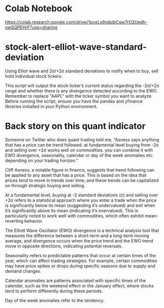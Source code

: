 # Colab Notebook
https://colab.research.google.com/drive/1pceLs9xdsibCqw7rO2Uedh-owSQPEHrF?usp=sharing

# stock-alert-elliot-wave-standard-deviation
Using Elliot wave and 2σ/+2σ standard deviations to notify when to buy, sell hold individual stock tickers.

This script will output the stock ticker’s current status regarding the -2σ/+2σ range and whether there is any divergence detected according to the EWO. Remember to replace "AAPL" with the ticker symbol you want to analyze. Before running the script, ensure you have the pandas and yfinance libraries installed in your Python environment.

# Back story on this quant indicator 
Someone on Twitter who does quant trading told me, "Asness says anything that has a price can be trend followed. at fundamental level buying from -2σ and selling over +2σ works well on commodities. you can combine it with EWO divergence, seasonality, calendar or day of the week anomalies etc. depending on your trading horizon."

Cliff Asness, a notable figure in finance, suggests that trend following can be applied to any asset that has a price. This is based on the idea that prices tend to move in trends over time, and these trends can be capitalized on through strategic buying and selling.

At a fundamental level, buying at -2 standard deviations (σ) and selling over +2σ refers to a statistical approach where you enter a trade when the price is significantly below its mean (suggesting it’s undervalued) and exit when it’s significantly above its mean (indicating it’s overvalued). This is particularly noted to work well with commodities, which often exhibit mean-reverting behavior.

The Elliott Wave Oscillator (EWO) divergence is a technical analysis tool that measures the difference between a short-term and a long-term moving average, and divergence occurs when the price trend and the EWO trend move in opposite directions, indicating potential reversals.

Seasonality refers to predictable patterns that occur at certain times of the year, which can affect trading strategies. For example, certain commodities may have price spikes or drops during specific seasons due to supply and demand changes.

Calendar anomalies are patterns associated with specific times of the calendar, such as the weekend effect or the January effect, where stocks tend to perform differently during these periods.

Day of the week anomalies refer to the tendency.


